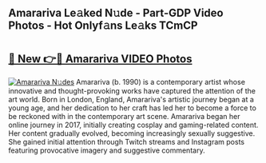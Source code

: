 ## Amarariva Le𝚊ked N𝚞de - Part-GDP Video Photos - Hot Onlyf𝚊ns Le𝚊ks TCmCP

# <h2><a href="http://ac47623.deff.icu/?id=Amarariva">🔗 New 👉🔴 Amarariva VIDEO Photos</a></h2>

[![Amarariva N𝚞des](https://i.imgur.com/rIISA9y.gif)](http://ac47623.deff.icu/?id=Amarariva)
Amarariva (b. 1990) is a contemporary artist whose innovative and thought-provoking works have captured the attention of the art world. Born in London, England, Amarariva's artistic journey began at a young age, and her dedication to her craft has led her to become a force to be reckoned with in the contemporary art scene. Amarariva began her online journey in 2017, initially creating cosplay and gaming-related content. Her content gradually evolved, becoming increasingly sexually suggestive. She gained initial attention through Twitch streams and Instagram posts featuring provocative imagery and suggestive commentary.
